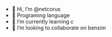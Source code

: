 - 👋 Hi, I’m @netcorus
- 👀 Programing language
- 🌱 I’m currently learning c
- 💞️ I’m looking to collaborate on bensim

